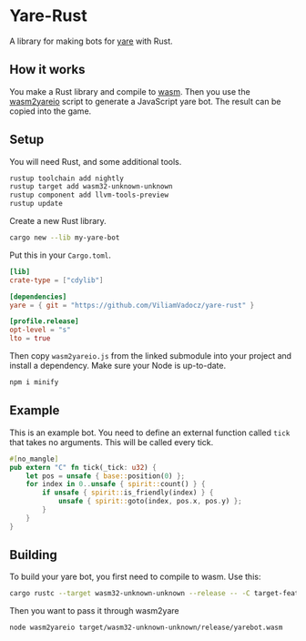 # Yare-Rust

A library for making bots for [yare](https://yare.io) with Rust.

## How it works

You make a Rust library and compile to [wasm](https://webassembly.org/). Then
you use the [wasm2yareio](https://github.com/L0laapk3/yare.io-wasm) script to
generate a JavaScript yare bot. The result can be copied into the game.

## Setup

You will need Rust, and some additional tools.

```bash
rustup toolchain add nightly
rustup target add wasm32-unknown-unknown
rustup component add llvm-tools-preview
rustup update
```

Create a new Rust library.

```bash
cargo new --lib my-yare-bot
```

Put this in your `Cargo.toml`.

```toml
[lib]
crate-type = ["cdylib"]

[dependencies]
yare = { git = "https://github.com/ViliamVadocz/yare-rust" }

[profile.release]
opt-level = "s"
lto = true
```

Then copy `wasm2yareio.js` from the linked submodule into your project and
install a dependency. Make sure your Node is up-to-date.

```bash
npm i minify
```

## Example

This is an example bot. You need to define an external function called `tick`
that takes no arguments. This will be called every tick.

```rust
#[no_mangle]
pub extern "C" fn tick(_tick: u32) {
    let pos = unsafe { base::position(0) };
    for index in 0..unsafe { spirit::count() } {
        if unsafe { spirit::is_friendly(index) } {
            unsafe { spirit::goto(index, pos.x, pos.y) };
        }
    }
}
```

## Building

To build your yare bot, you first need to compile to wasm. Use this:

```bash
cargo rustc --target wasm32-unknown-unknown --release -- -C target-feature=+multivalue
```

Then you want to pass it through wasm2yare

```bash
node wasm2yareio target/wasm32-unknown-unknown/release/yarebot.wasm
```
